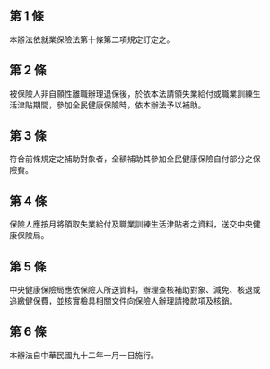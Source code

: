 第 1 條
-------
本辦法依就業保險法第十條第二項規定訂定之。

第 2 條
-------
被保險人非自願性離職辦理退保後，於依本法請領失業給付或職業訓練生  
活津貼期間，參加全民健康保險時，依本辦法予以補助。

第 3 條
-------
符合前條規定之補助對象者，全額補助其參加全民健康保險自付部分之保  
險費。

第 4 條
-------
保險人應按月將領取失業給付及職業訓練生活津貼者之資料，送交中央健  
康保險局。

第 5 條
-------
中央健康保險局應依保險人所送資料，辦理查核補助對象、減免、核退或  
追繳健保費，並核實檢具相關文件向保險人辦理請撥款項及核銷。

第 6 條
-------
本辦法自中華民國九十二年一月一日施行。

